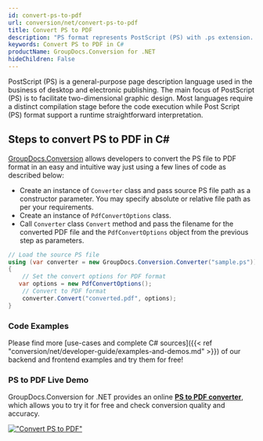```yaml
---
id: convert-ps-to-pdf
url: conversion/net/convert-ps-to-pdf
title: Convert PS to PDF
description: "PS format represents PostScript (PS) with .ps extension. Learn how to convert PS to PDF file programmatically in C# language using GroupDocs.Conversion for .NET library."
keywords: Convert PS to PDF in C#
productName: GroupDocs.Conversion for .NET
hideChildren: False
---
```


PostScript (PS) is a general-purpose page description language used in the business of desktop and electronic publishing. The main focus of PostScript (PS) is to facilitate two-dimensional graphic design. Most languages require a distinct compilation stage before the code execution while Post Script (PS) format support a runtime straightforward interpretation.

## Steps to convert PS to PDF in C#

[GroupDocs.Conversion](https://products.groupdocs.com/conversion/net) allows developers to convert the PS file to PDF format in an easy and intuitive way just using a few lines of code as described below:

* Create an instance of `Converter` class and pass source PS file path as a constructor parameter. You may specify absolute or relative file path as per your requirements. 
* Create an instance of `PdfConvertOptions` class.
* Call `Converter` class `Convert` method and pass the filename for the converted PDF file and the `PdfConvertOptions` object from the previous step as parameters.

```csharp
// Load the source PS file
using (var converter = new GroupDocs.Conversion.Converter("sample.ps"))
{
    // Set the convert options for PDF format
   var options = new PdfConvertOptions();
    // Convert to PDF format
    converter.Convert("converted.pdf", options);
}
```

### Code Examples

Please find more [use-cases and complete C# sources]({{< ref "conversion/net/developer-guide/examples-and-demos.md" >}}) of our backend and frontend examples and try them for free!

### PS to PDF Live Demo

GroupDocs.Conversion for .NET provides an online [**PS to PDF converter**](https://products.groupdocs.app/conversion/ps-to-pdf), which allows you to try it for free and check conversion quality and accuracy.

[!["Convert PS to PDF"](conversion/net/images/convert-to-pdf/convert-ps-to-pdf.png)](https://products.groupdocs.app/conversion/ps-to-pdf)